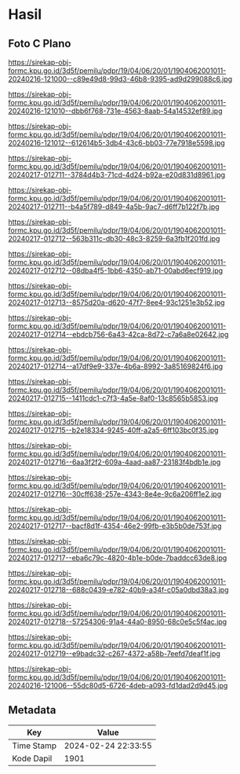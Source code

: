 # Hasil

## Foto C Plano

https://sirekap-obj-formc.kpu.go.id/3d5f/pemilu/pdpr/19/04/06/20/01/1904062001011-20240216-121000--c89e49d8-99d3-46b8-9395-ad9d299088c6.jpg

https://sirekap-obj-formc.kpu.go.id/3d5f/pemilu/pdpr/19/04/06/20/01/1904062001011-20240216-121010--dbb6f768-731e-4563-8aab-54a14532ef89.jpg

https://sirekap-obj-formc.kpu.go.id/3d5f/pemilu/pdpr/19/04/06/20/01/1904062001011-20240216-121012--612614b5-3db4-43c6-bb03-77e7918e5598.jpg

https://sirekap-obj-formc.kpu.go.id/3d5f/pemilu/pdpr/19/04/06/20/01/1904062001011-20240217-012711--3784d4b3-71cd-4d24-b92a-e20d831d8961.jpg

https://sirekap-obj-formc.kpu.go.id/3d5f/pemilu/pdpr/19/04/06/20/01/1904062001011-20240217-012711--b4a5f789-d849-4a5b-9ac7-d6ff7b122f7b.jpg

https://sirekap-obj-formc.kpu.go.id/3d5f/pemilu/pdpr/19/04/06/20/01/1904062001011-20240217-012712--563b311c-db30-48c3-8259-6a3fb1f201fd.jpg

https://sirekap-obj-formc.kpu.go.id/3d5f/pemilu/pdpr/19/04/06/20/01/1904062001011-20240217-012712--08dba4f5-1bb6-4350-ab71-00abd6ecf919.jpg

https://sirekap-obj-formc.kpu.go.id/3d5f/pemilu/pdpr/19/04/06/20/01/1904062001011-20240217-012713--8575d20a-d620-47f7-8ee4-93c1251e3b52.jpg

https://sirekap-obj-formc.kpu.go.id/3d5f/pemilu/pdpr/19/04/06/20/01/1904062001011-20240217-012714--ebdcb756-6a43-42ca-8d72-c7a6a8e02642.jpg

https://sirekap-obj-formc.kpu.go.id/3d5f/pemilu/pdpr/19/04/06/20/01/1904062001011-20240217-012714--a17df9e9-337e-4b6a-8992-3a85169824f6.jpg

https://sirekap-obj-formc.kpu.go.id/3d5f/pemilu/pdpr/19/04/06/20/01/1904062001011-20240217-012715--1411cdc1-c7f3-4a5e-8af0-13c8565b5853.jpg

https://sirekap-obj-formc.kpu.go.id/3d5f/pemilu/pdpr/19/04/06/20/01/1904062001011-20240217-012715--b2e18334-9245-40ff-a2a5-6ff103bc0f35.jpg

https://sirekap-obj-formc.kpu.go.id/3d5f/pemilu/pdpr/19/04/06/20/01/1904062001011-20240217-012716--6aa3f2f2-609a-4aad-aa87-23183f4bdb1e.jpg

https://sirekap-obj-formc.kpu.go.id/3d5f/pemilu/pdpr/19/04/06/20/01/1904062001011-20240217-012716--30cff638-257e-4343-8e4e-9c6a206ff1e2.jpg

https://sirekap-obj-formc.kpu.go.id/3d5f/pemilu/pdpr/19/04/06/20/01/1904062001011-20240217-012717--bacf8d1f-4354-46e2-99fb-e3b5b0de753f.jpg

https://sirekap-obj-formc.kpu.go.id/3d5f/pemilu/pdpr/19/04/06/20/01/1904062001011-20240217-012717--eba6c79c-4820-4b1e-b0de-7baddcc63de8.jpg

https://sirekap-obj-formc.kpu.go.id/3d5f/pemilu/pdpr/19/04/06/20/01/1904062001011-20240217-012718--688c0439-e782-40b9-a34f-c05a0dbd38a3.jpg

https://sirekap-obj-formc.kpu.go.id/3d5f/pemilu/pdpr/19/04/06/20/01/1904062001011-20240217-012718--57254306-91a4-44a0-8950-68c0e5c5f4ac.jpg

https://sirekap-obj-formc.kpu.go.id/3d5f/pemilu/pdpr/19/04/06/20/01/1904062001011-20240217-012719--e9badc32-c267-4372-a58b-7eefd7deaf1f.jpg

https://sirekap-obj-formc.kpu.go.id/3d5f/pemilu/pdpr/19/04/06/20/01/1904062001011-20240216-121006--55dc80d5-6726-4deb-a093-fd1dad2d9d45.jpg


## Metadata

| Key        | Value               |
| ---------- | ------------------- |
| Time Stamp | 2024-02-24 22:33:55 |
| Kode Dapil | 1901                |



